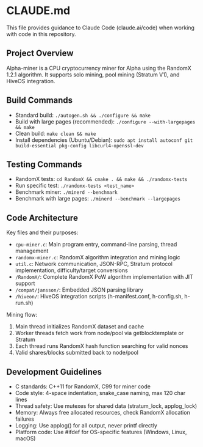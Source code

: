 # CLAUDE.md

This file provides guidance to Claude Code (claude.ai/code) when working with code in this repository.

## Project Overview
Alpha-miner is a CPU cryptocurrency miner for Alpha using the RandomX 1.2.1 algorithm. It supports solo mining, pool mining (Stratum V1), and HiveOS integration.

## Build Commands
- Standard build: `./autogen.sh && ./configure && make`
- Build with large pages (recommended): `./configure --with-largepages && make`
- Clean build: `make clean && make`
- Install dependencies (Ubuntu/Debian): `sudo apt install autoconf git build-essential pkg-config libcurl4-openssl-dev`

## Testing Commands
- RandomX tests: `cd RandomX && cmake . && make && ./randomx-tests`
- Run specific test: `./randomx-tests <test_name>`
- Benchmark miner: `./minerd --benchmark`
- Benchmark with large pages: `./minerd --benchmark --largepages`

## Code Architecture
Key files and their purposes:
- `cpu-miner.c`: Main program entry, command-line parsing, thread management
- `randomx-miner.c`: RandomX algorithm integration and mining logic
- `util.c`: Network communication, JSON-RPC, Stratum protocol implementation, difficulty/target conversions
- `/RandomX/`: Complete RandomX PoW algorithm implementation with JIT support
- `/compat/jansson/`: Embedded JSON parsing library
- `/hiveon/`: HiveOS integration scripts (h-manifest.conf, h-config.sh, h-run.sh)

Mining flow:
1. Main thread initializes RandomX dataset and cache
2. Worker threads fetch work from node/pool via getblocktemplate or Stratum
3. Each thread runs RandomX hash function searching for valid nonces
4. Valid shares/blocks submitted back to node/pool

## Development Guidelines
- C standards: C++11 for RandomX, C99 for miner code
- Code style: 4-space indentation, snake_case naming, max 120 char lines
- Thread safety: Use mutexes for shared data (stratum_lock, applog_lock)
- Memory: Always free allocated resources, check RandomX allocation failures
- Logging: Use applog() for all output, never printf directly
- Platform code: Use #ifdef for OS-specific features (Windows, Linux, macOS)